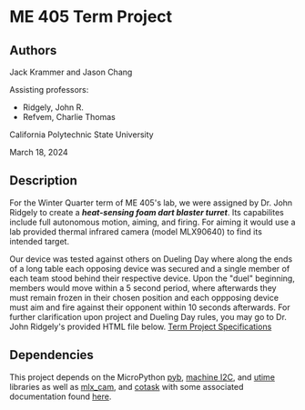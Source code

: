 # ME 405 Term Project

## Authors
Jack Krammer and Jason Chang

Assisting professors: 
* Ridgely, John R.
* Refvem, Charlie Thomas

California Polytechnic State University

March 18, 2024

## Description
For the Winter Quarter term of ME 405's lab, we were assigned by Dr. John Ridgely 
to create a ***heat-sensing foam dart blaster turret***. Its capabilites include full 
autonomous motion, aiming, and firing. For aiming it would use a lab provided 
thermal infrared camera (model MLX90640) to find its intended target.

Our device was tested against others on Dueling Day where along the ends of a long 
table each opposing device was secured and a single member of each team stood behind 
their respective device. Upon the "duel" beginning, members would move within a 5 
second period, where afterwards they must remain frozen in their chosen position and 
each oppposing device must aim and fire against their opponent within 10 seconds 
afterwards. For further clarification upon project and Dueling Day rules, you may go 
to Dr. John Ridgely's provided HTML file below.
<a href="./src/links/termproj_W24.html" title="term_proj_specs">Term Project Specifications</a>


## Dependencies
This project depends on the MicroPython 
<a href="https://docs.micropython.org/en/latest/library/pyb.html" title="pyb">pyb</a>,
<a href="https://docs.micropython.org/en/latest/library/machine.I2C.html" title="machine I2C">machine I2C</a>,
and 
<a href="https://docs.micropython.org/en/v1.15/library/utime.html" title="uitme">utime</a>
libraries as well as 
<a href="https://github.com/spluttflob/ME405-Support/tree/main/mlx_raw" title="mlx_cam">mlx_cam</a>,
and 
<a href="https://github.com/spluttflob/ME405-Support/blob/main/src/cotask.py" title="cotask">cotask</a>
with some associated documentation found 
<a href="https://spluttflob.github.io/ME405-Support/" title="ME 405 documentatin">here</a>.


